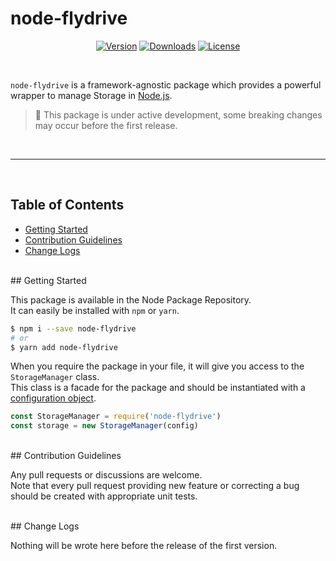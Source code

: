 <p align="center">
  <h1>node-flydrive</h1>
</p>

<p align="center">
  <a href="https://www.npmjs.com/package/node-flydrive"><img src="https://img.shields.io/npm/v/node-flydrive.svg?style=flat-square" alt="Version"></a>
  <a href="https://www.npmjs.com/package/node-flydrive"><img src="https://img.shields.io/npm/dt/node-flydrive.svg?style=flat-square" alt="Downloads"></a>
  <a href="https://opensource.org/licenses/MIT"><img src="https://img.shields.io/npm/l/node-flydrive.svg?style=flat-square" alt="License"></a>
</p>

<br>

`node-flydrive` is a framework-agnostic package which provides a powerful wrapper to manage Storage in [Node.js](https://nodejs.org).<br>

> :pray: This package is under active development, some breaking changes may occur before the first release.

<br>
<hr>
<br>

## Table of Contents

 * [Getting Started](#getting-started)
 * [Contribution Guidelines](#contribution-guidelines)
 * [Change Logs](#change-logs)

<br>
## Getting Started

This package is available in the Node Package Repository.<br>
It can easily be installed with `npm` or `yarn`.

```bash
$ npm i --save node-flydrive
# or
$ yarn add node-flydrive
```

When you require the package in your file, it will give you access to the `StorageManager` class.<br>
This class is a facade for the package and should be instantiated with a [configuration object](https://github.com/Slynova-Org/node-flydrive/blob/master/tests/stubs/config.js).
<br>

```javascript
const StorageManager = require('node-flydrive')
const storage = new StorageManager(config)
```

<br>
## Contribution Guidelines

Any pull requests or discussions are welcome.<br>
Note that every pull request providing new feature or correcting a bug should be created with appropriate unit tests.

<br>
## Change Logs

Nothing will be wrote here before the release of the first version.
